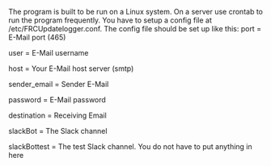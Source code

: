 The program is built to be run on a Linux system. On a server use crontab to run the program frequently. You have to setup a config file at /etc/FRCUpdatelogger.conf. The config file should be set up like this: 
port = E-Mail port (465)

user = E-Mail username

host = Your E-Mail host server (smtp)

sender_email = Sender E-Mail

password = E-Mail password

destination = Receiving Email

slackBot = The Slack channel

slackBottest = The test Slack channel. You do not have to put anything in here
